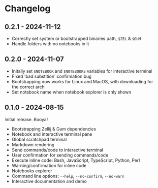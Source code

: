 # Changelog

## 0.2.1 - 2024-11-12

- Correctly set system or bootstrapped binaries path, `$ZEL` & `$GUM`
- Handle folders with no notebooks in it

## 0.2.0 - 2024-11-07

- Initally set `$NOTEBOOK` and `$NOTEBOOKS` variables for interactive terminal
- Fixed 'bad substition' confirmation bug
- Bootstrapping now works for Linux and MacOS, with downloading for the correct arch
- Set notebook name when notebook explorer is only shown

## 0.1.0 - 2024-08-15

Initial release. Booya!

- Bootstrapping Zellij & Gum dependencies
- Notebook and interactive terminal pane
- Global scratchpad terminal
- Markdown rendering
- Send commands/code to interactive terminal
- User confirmation for sending commands/code
- Execute inline code: Bash, JavaScript, TypeScript, Python, Perl
- Warning/confirmation for inline code
- Notebooks explorer
- Command line options: `--help`, `--no-confirm`, `--no-warn`
- Interactive documentation and demo
